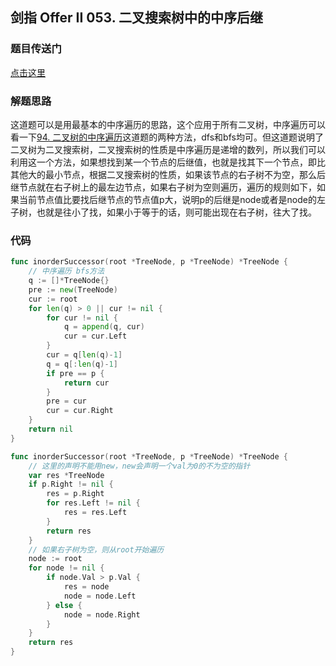 ## 剑指 Offer II 053. 二叉搜索树中的中序后继

### 题目传送门

[点击这里](https://leetcode.cn/problems/P5rCT8/)

### 解题思路

这道题可以是用最基本的中序遍历的思路，这个应用于所有二叉树，中序遍历可以看一下[94. 二叉树的中序遍历](https://leetcode.cn/problems/binary-tree-inorder-traversal/)这道题的两种方法，dfs和bfs均可。但这道题说明了二叉树为二叉搜索树，二叉搜索树的性质是中序遍历是递增的数列，所以我们可以利用这一个方法，如果想找到某一个节点的后继值，也就是找其下一个节点，即比其他大的最小节点，根据二叉搜索树的性质，如果该节点的右子树不为空，那么后继节点就在右子树上的最左边节点，如果右子树为空则遍历，遍历的规则如下，如果当前节点值比要找后继节点的节点值p大，说明p的后继是node或者是node的左子树，也就是往小了找，如果小于等于的话，则可能出现在右子树，往大了找。

### 代码

```go
func inorderSuccessor(root *TreeNode, p *TreeNode) *TreeNode {
    // 中序遍历 bfs方法
    q := []*TreeNode{}
    pre := new(TreeNode)
    cur := root
    for len(q) > 0 || cur != nil {
        for cur != nil {
            q = append(q, cur)
            cur = cur.Left
        }
        cur = q[len(q)-1]
        q = q[:len(q)-1]
        if pre == p {
            return cur
        }
        pre = cur
        cur = cur.Right
    }
    return nil
}
```

```go
func inorderSuccessor(root *TreeNode, p *TreeNode) *TreeNode {
    // 这里的声明不能用new，new会声明一个val为0的不为空的指针
    var res *TreeNode
    if p.Right != nil {
        res = p.Right
        for res.Left != nil {
            res = res.Left
        }
        return res
    }
    // 如果右子树为空，则从root开始遍历
    node := root
    for node != nil {
        if node.Val > p.Val {
            res = node
            node = node.Left
        } else {
            node = node.Right
        }
    }
    return res
}
```